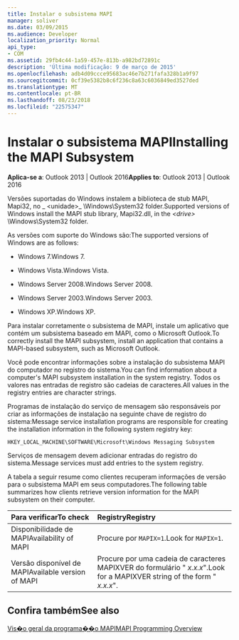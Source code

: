 ```yaml
---
title: Instalar o subsistema MAPI
manager: soliver
ms.date: 03/09/2015
ms.audience: Developer
localization_priority: Normal
api_type:
- COM
ms.assetid: 29fb4c44-1a59-457e-813b-a982bd72891c
description: 'Última modificação: 9 de março de 2015'
ms.openlocfilehash: adb4d09ccce95683ac46e7b271fafa328b1a9f97
ms.sourcegitcommit: 0cf39e5382b8c6f236c8a63c6036849ed3527ded
ms.translationtype: MT
ms.contentlocale: pt-BR
ms.lasthandoff: 08/23/2018
ms.locfileid: "22575347"
---
```

# <a name="installing-the-mapi-subsystem"></a><span data-ttu-id="e2b5c-103">Instalar o subsistema MAPI</span><span class="sxs-lookup"><span data-stu-id="e2b5c-103">Installing the MAPI Subsystem</span></span>

  
  
<span data-ttu-id="e2b5c-104">**Aplica-se a**: Outlook 2013 | Outlook 2016</span><span class="sxs-lookup"><span data-stu-id="e2b5c-104">**Applies to**: Outlook 2013 | Outlook 2016</span></span> 
  
<span data-ttu-id="e2b5c-105">Versões suportadas do Windows instalem a biblioteca de stub MAPI, Mapi32, no _ \<unidade\>_ \Windows\System32 folder.</span><span class="sxs-lookup"><span data-stu-id="e2b5c-105">Supported versions of Windows install the MAPI stub library, Mapi32.dll, in the  _\<drive\>_ \Windows\System32 folder.</span></span> 
  
<span data-ttu-id="e2b5c-106">As versões com suporte do Windows são:</span><span class="sxs-lookup"><span data-stu-id="e2b5c-106">The supported versions of Windows are as follows:</span></span>
  
- <span data-ttu-id="e2b5c-107">Windows 7.</span><span class="sxs-lookup"><span data-stu-id="e2b5c-107">Windows 7.</span></span>
    
- <span data-ttu-id="e2b5c-108">Windows Vista.</span><span class="sxs-lookup"><span data-stu-id="e2b5c-108">Windows Vista.</span></span>
    
- <span data-ttu-id="e2b5c-109">Windows Server 2008.</span><span class="sxs-lookup"><span data-stu-id="e2b5c-109">Windows Server 2008.</span></span>
    
- <span data-ttu-id="e2b5c-110">Windows Server 2003.</span><span class="sxs-lookup"><span data-stu-id="e2b5c-110">Windows Server 2003.</span></span>
    
- <span data-ttu-id="e2b5c-111">Windows XP.</span><span class="sxs-lookup"><span data-stu-id="e2b5c-111">Windows XP.</span></span>
    
<span data-ttu-id="e2b5c-112">Para instalar corretamente o subsistema de MAPI, instale um aplicativo que contém um subsistema baseado em MAPI, como o Microsoft Outlook.</span><span class="sxs-lookup"><span data-stu-id="e2b5c-112">To correctly install the MAPI subsystem, install an application that contains a MAPI-based subsystem, such as Microsoft Outlook.</span></span>
  
<span data-ttu-id="e2b5c-113">Você pode encontrar informações sobre a instalação do subsistema MAPI do computador no registro do sistema.</span><span class="sxs-lookup"><span data-stu-id="e2b5c-113">You can find information about a computer's MAPI subsystem installation in the system registry.</span></span> <span data-ttu-id="e2b5c-114">Todos os valores nas entradas de registro são cadeias de caracteres.</span><span class="sxs-lookup"><span data-stu-id="e2b5c-114">All values in the registry entries are character strings.</span></span> 
  
<span data-ttu-id="e2b5c-115">Programas de instalação do serviço de mensagem são responsáveis por criar as informações de instalação na seguinte chave de registro do sistema:</span><span class="sxs-lookup"><span data-stu-id="e2b5c-115">Message service installation programs are responsible for creating the installation information in the following system registry key:</span></span> 
  
 `HKEY_LOCAL_MACHINE\SOFTWARE\Microsoft\Windows Messaging Subsystem`
  
<span data-ttu-id="e2b5c-116">Serviços de mensagem devem adicionar entradas do registro do sistema.</span><span class="sxs-lookup"><span data-stu-id="e2b5c-116">Message services must add entries to the system registry.</span></span> 
  
<span data-ttu-id="e2b5c-117">A tabela a seguir resume como clientes recuperam informações de versão para o subsistema MAPI em seus computadores.</span><span class="sxs-lookup"><span data-stu-id="e2b5c-117">The following table summarizes how clients retrieve version information for the MAPI subsystem on their computer.</span></span>
  
|<span data-ttu-id="e2b5c-118">**Para verificar**</span><span class="sxs-lookup"><span data-stu-id="e2b5c-118">**To check**</span></span>|<span data-ttu-id="e2b5c-119">**Registry**</span><span class="sxs-lookup"><span data-stu-id="e2b5c-119">**Registry**</span></span>|
|:-----|:-----|
|<span data-ttu-id="e2b5c-120">Disponibilidade de MAPI</span><span class="sxs-lookup"><span data-stu-id="e2b5c-120">Availability of MAPI</span></span>  <br/> |<span data-ttu-id="e2b5c-121">Procure por `MAPIX=1`.</span><span class="sxs-lookup"><span data-stu-id="e2b5c-121">Look for  `MAPIX=1`.</span></span>  <br/> |
|<span data-ttu-id="e2b5c-122">Versão disponível de MAPI</span><span class="sxs-lookup"><span data-stu-id="e2b5c-122">Available version of MAPI</span></span>  <br/> |<span data-ttu-id="e2b5c-123">Procure por uma cadeia de caracteres MAPIXVER do formulário " _x.x.x_".</span><span class="sxs-lookup"><span data-stu-id="e2b5c-123">Look for a MAPIXVER string of the form " _x.x.x_".</span></span>  <br/> |
   
## <a name="see-also"></a><span data-ttu-id="e2b5c-124">Confira também</span><span class="sxs-lookup"><span data-stu-id="e2b5c-124">See also</span></span>



[<span data-ttu-id="e2b5c-125">Vis�o geral da programa��o MAPI</span><span class="sxs-lookup"><span data-stu-id="e2b5c-125">MAPI Programming Overview</span></span>](mapi-programming-overview.md)

